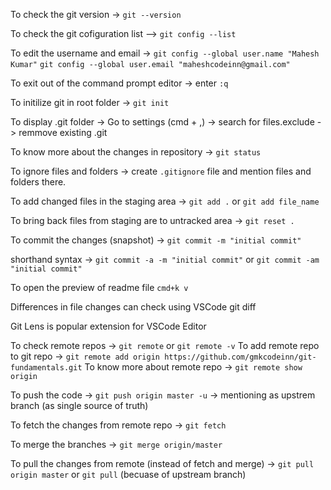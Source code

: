 To check the git version -> `git --version`

To check the git cofiguration list --> `git config --list`

To edit the username and email -> `git config --global user.name "Mahesh Kumar"`
                                  `git config --global user.email "maheshcodeinn@gmail.com"`

To exit out of the command prompt editor -> enter `:q`

To initilize git in root folder -> `git init`

To display .git folder -> Go to settings (cmd + ,) -> search for files.exclude -> remmove existing .git

To know more about the changes in repository -> `git status`

To ignore files and folders -> create `.gitignore` file and mention files and folders there.

To add changed files in the staging area -> `git add .` or `git add file_name`

To bring back files from staging are to untracked area -> `git reset .`

To commit the changes (snapshot) -> `git commit -m "initial commit"`

shorthand syntax -> `git commit -a -m "initial commit"` or `git commit -am "initial commit"`

To open the preview of readme file `cmd+k v`

Differences in file changes can check using VSCode git diff

Git Lens is popular extension for VSCode Editor

To check remote repos -> `git remote` or `git remote -v`
To add remote repo to git repo -> `git remote add origin https://github.com/gmkcodeinn/git-fundamentals.git`
To know more about remote repo -> `git remote show origin`

To push the code -> `git push origin master -u` -> mentioning as upstrem branch (as single source of truth)

To fetch the changes from remote repo -> `git fetch`

To merge the branches -> `git merge origin/master`

To pull the changes from remote (instead of fetch and merge) -> `git pull origin master` or `git pull` (becuase of upstream branch)
